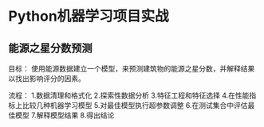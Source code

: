 # Python机器学习项目实战
## 能源之星分数预测

目标：
  使用能源数据建立一个模型，来预测建筑物的能源之星分数，并解释结果以找出影响评分的因素。

流程：
1.数据清理和格式化
2.探索性数据分析
3.特征工程和特征选择
4.在性能指标上比较几种机器学习模型
5.对最佳模型执行超参数调整
6.在测试集合中评估最佳模型
7.解释模型结果
8.得出结论

